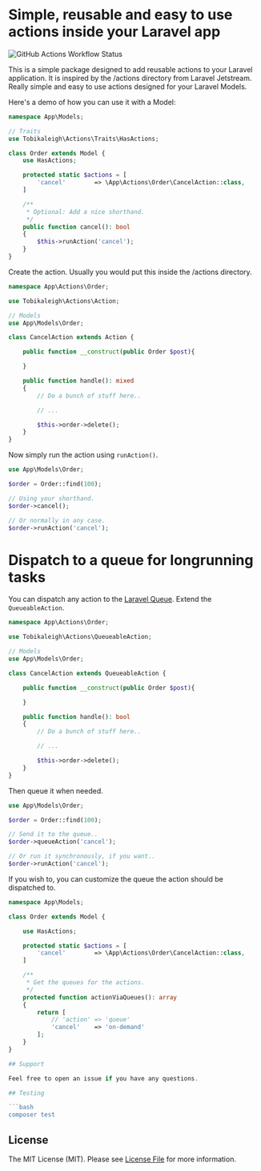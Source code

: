 # Simple, reusable and easy to use actions inside your Laravel app

![GitHub Actions Workflow Status](https://img.shields.io/github/actions/workflow/status/tobikaleigh/laravel-actions/run-tests.yml?label=Tests)

This is a simple package designed to add reusable actions to your Laravel application. It is inspired by the /actions directory from Laravel Jetstream. Really simple and easy to use actions designed for your Laravel Models.

Here's a demo of how you can use it with a Model:

```php
namespace App\Models;

// Traits
use Tobikaleigh\Actions\Traits\HasActions;

class Order extends Model {
    use HasActions;

    protected static $actions = [
        'cancel'        => \App\Actions\Order\CancelAction::class,
    ]

    /**
     * Optional: Add a nice shorthand.
     */
    public function cancel(): bool
    {
        $this->runAction('cancel');
    }
}
```

Create the action. Usually you would put this inside the /actions directory.

```php
namespace App\Actions\Order;

use Tobikaleigh\Actions\Action;

// Models
use App\Models\Order;

class CancelAction extends Action {

    public function __construct(public Order $post){

    }

    public function handle(): mixed
    {
        // Do a bunch of stuff here..

        // ...

        $this->order->delete();
    }
}
```
Now simply run the action using ``runAction()``.

```php
use App\Models\Order;

$order = Order::find(100);

// Using your shorthand.
$order->cancel();

// Or normally in any case.
$order->runAction('cancel');
```

# Dispatch to a queue for longrunning tasks

You can dispatch any action to the [Laravel Queue](https://laravel.com/docs/queues). Extend the `QueueableAction`.

```php
namespace App\Actions\Order;

use Tobikaleigh\Actions\QueueableAction;

// Models
use App\Models\Order;

class CancelAction extends QueueableAction {

    public function __construct(public Order $post){

    }

    public function handle(): bool
    {
        // Do a bunch of stuff here..

        // ...

        $this->order->delete();
    }
}
```

Then queue it when needed.

```php
use App\Models\Order;

$order = Order::find(100);

// Send it to the queue..
$order->queueAction('cancel');

// Or run it synchronously, if you want..
$order->runAction('cancel');
```

If you wish to, you can customize the queue the action should be dispatched to.

```php
namespace App\Models;

class Order extends Model {

    use HasActions;

    protected static $actions = [
        'cancel'        => \App\Actions\Order\CancelAction::class,
    ]

    /**
     * Get the queues for the actions.
     */
    protected function actionViaQueues(): array
    {
        return [
            // 'action' => 'queue'
            'cancel'    => 'on-demand'
        ];
    }
}

## Support

Feel free to open an issue if you have any questions.

## Testing

```bash
composer test
```

## License

The MIT License (MIT). Please see [License File](LICENSE.md) for more information.
